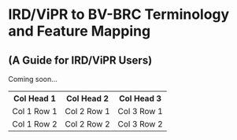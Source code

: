# IRD/ViPR to BV-BRC Terminology and Feature Mapping
## (A Guide for IRD/ViPR Users)

Coming soon...

<table>
  <tr>
    <th>Col Head 1</th>
    <th>Col Head 2</th>
    <th>Col Head 3</th>
  </tr>
  <tr>
    <td>Col 1 Row 1</td>
    <td>Col 2 Row 1</td>
    <td>Col 3 Row 1</td>
  </tr>
  <tr>
    <td>Col 1 Row 2</td>
    <td>Col 2 Row 2</td>
    <td>Col 3 Row 2</td>
  </tr>
</table>
